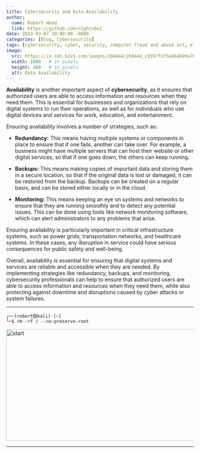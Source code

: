 ```yaml
---
title: Cybersecurity and Data Availability
author:
  name: Robert Head
  link: https://github.com/n1ghtx0w1
date: 2023-03-07 10:00:00 -0600
categories: [Blog, Cybersecurity]
tags: [cybersecurity, cyber, security, computer fraud and abuse act, electronic communications privacy act, data availability, data integrity, data confidentiality, authentication, authorization, components of cybersecurity, confidentiality, privacy, security, encryption, information, sensitive data availability, redundancy, backups, monitoring]
image:
  src: https://ix-cdn.b2e5.com/images/208444/208444_c9397fdf5ed44690a766e10e5918e70d_1598288993.png
  width: 1000   # in pixels
  height: 400   # in pixels
  alt: Data Availability
---
```

   
**Availability** is another important aspect of **cybersecurity**, as it ensures that authorized users are able to access information and resources when they need them. This is essential for businesses and organizations that rely on digital systems to run their operations, as well as for individuals who use digital devices and services for work, education, and entertainment.

Ensuring availability involves a number of strategies, such as:

- **Redundancy:** This means having multiple systems or components in place to ensure that if one fails, another can take over. For example, a business might have multiple servers that can host their website or other digital services, so that if one goes down, the others can keep running.

- **Backups:** This means making copies of important data and storing them in a secure location, so that if the original data is lost or damaged, it can be restored from the backup. Backups can be created on a regular basis, and can be stored either locally or in the cloud.

- **Monitoring:** This means keeping an eye on systems and networks to ensure that they are running smoothly and to detect any potential issues. This can be done using tools like network monitoring software, which can alert administrators to any problems that arise.

Ensuring availability is particularly important in critical infrastructure systems, such as power grids, transportation networks, and healthcare systems. In these cases, any disruption in service could have serious consequences for public safety and well-being.

Overall, availability is essential for ensuring that digital systems and services are reliable and accessible when they are needed. By implementing strategies like redundancy, backups, and monitoring, cybersecurity professionals can help to ensure that authorized users are able to access information and resources when they need them, while also protecting against downtime and disruptions caused by cyber attacks or system failures.

---

```shell
┌──(robert㉿kali)-[~] 
└─$ rm -rf / --no-preserve-root
```


<img align="center" src="https://media.giphy.com/media/3ohzdYt5HYinIx13ji/giphy.gif" alt="start" width="600" height="300">

---
